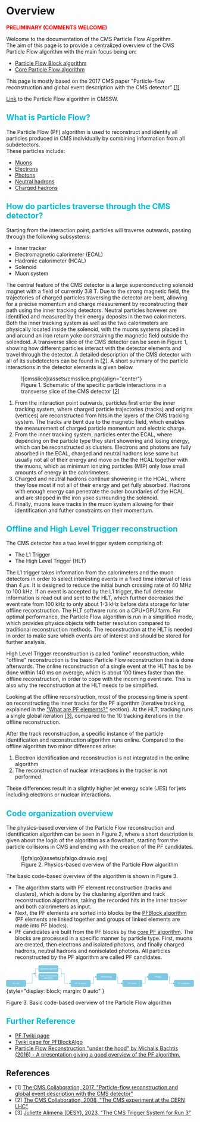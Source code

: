 # Overview
<span style="color:red">**PRELIMINARY (COMMENTS WELCOME)**</span>

Welcome to the documentation of the CMS Particle Flow Algorithm. <br> 
The aim of this page is to provide a centralized overview of the CMS Particle Flow algorithm with the main focus being on:

* [Particle Flow Block algorithm](pfblock.md)
* [Core Particle Flow algorithm](corepf.md)


This page is mostly based on the 2017 CMS paper "Particle-flow reconstruction and global event
description with the CMS detector" <a href="https://iopscience.iop.org/article/10.1088/1748-0221/12/10/P10003/pdf" target="_blank" rel="noopener">[1]</a>.

<a href="https://github.com/cms-sw/cmssw/tree/master/RecoParticleFlow/PFProducer/src" target="_blank" rel="noopener">Link</a> to the Particle Flow algorithm in CMSSW.

##  <span style="color:#00bdd6">What is Particle Flow?</span>

The Particle Flow (PF) algorithm is used to reconstruct and identify all particles produced in CMS individually by combining information from all subdetectors.
<br>
These particles include:<br>

* [Muons](corepf.md#muons)
* [Electrons](corepf.md#electrons)
* [Photons](corepf.md#photons)
* [Neutral hadrons](corepf.md#hadrons)
* [Charged hadrons](corepf.md#hadrons)

##  <span style="color:#00bdd6">How do particles traverse through the CMS detector?</span>

Starting from the interaction point, particles will traverse outwards, passing through the following subsystems:

* Inner tracker
* Electromagnetic calorimeter (ECAL)
* Hadronic calorimeter (HCAL)
* Solenoid
* Muon system

The central feature of the  CMS detector is a large superconducting solenoid magnet with a field of currently 3.8 T. Due to the strong magnetic field, the trajectories of charged particles traversing the detector are bent, allowing for a precise momentum and charge measurement by reconstructing their path using the inner tracking detectors. Neutral particles however are identified and measured by their energy deposits in the two calorimeters. Both the inner tracking system as well as the two calorimeters are physically located inside the solenoid, with the muons systems placed in and around an iron return yoke constraining the magnetic field outside the solendoid. A transverse slice of the CMS detector can be seen in Figure 1, showing how different particles interact with the detector elements and travel through the detector. A detailed description of the CMS detector with all of its subdetectors can be found in <a href="https://iopscience.iop.org/article/10.1088/1748-0221/3/08/S08004/pdf" target="_blank" rel="noopener">[2]</a>. A short summary of the particle interactions in the detector elements is given below. 

<figure markdown>
  ![cmsslice](assets/cmsslice.png){align="center"}
  <figcaption>Figure 1. Schematic of the specific particle interactions in a transverse slice of the CMS detector <a href="https://iopscience.iop.org/article/10.1088/1748-0221/3/08/S08004/pdf" target="_blank" rel="noopener">[2]</a> </figcaption> 
 </figure>

1. From the interaction point outwards, particles first enter the inner tracking system, where charged particle trajectories (tracks) and origins (vertices) are reconstructed from hits in the layers of the CMS tracking system. The tracks are bent due to the magnetic field, which enables the measurement of charged particle momentum and electric charge.
2. From the inner tracking system, particles enter the ECAL, where depending on the particle type they start showering and losing energy, which can be reconstructed as clusters. Electrons and photons are fully absorbed in the ECAL, charged and neutral hadrons lose some but usually not all of their energy and move on the the HCAL together with the muons, which as minimum ionizing particles (MIP) only lose small amounts of energy in the calorimeters.
3. Charged and neutral hadrons continue showering in the HCAL, where they lose most if not all of their energy and get fully absorbed. Hadrons with enough energy can penetrate the outer boundaries of the HCAL and are stopped in the iron yoke surrounding the solenoid.
4. Finally, muons leave tracks in the muon system allowing for their identification and futher constraints on their momentum.

##  <span style="color:#00bdd6">Offline and High Level Trigger reconstruction</span>

The CMS detector has a two level trigger system comprising of:

  * The L1 Trigger
  * The High Level Trigger (HLT)

The L1 trigger takes information from the calorimeters and the muon detectors in order to select interesting events in a fixed time interval of less than 4 $\mu$s. It is designed to reduce the initial bunch crossing rate of 40 MHz to 100 kHz. If an event is accepted by the L1 trigger, the full detector information is read out and sent to the HLT, which further decreases the event rate from 100 kHz to only about 1-3 kHz before data storage for later offline reconstruction. The HLT software runs on a CPU+GPU farm. For optimal performance, the Particle Flow algorithm is run in a simplified mode, which provides physics objects with better resolution compared to traditional reconstruction methods. The reconstruction at the HLT is needed in order to make sure which events are of interest and should be stored for further analysis.

High Level Trigger reconstruction is called "online" reconstruction, while "offline" reconstruction is the basic Particle Flow reconstruction that is done afterwards. The online reconstruction of a single event at the HLT has to be done within 140 ms on average, which is about 100 times faster than the offline reconstruction, in order to cope with the incoming event rate. This is also why the reconstruction at the HLT needs to be simplified. 

Looking at the offline reconstruction, most of the processing time is spent on reconstructing the inner tracks for the PF algorithm (iterative tracking, explained in the ["What are PF elements?"](pfblock.md/#what-are-pf-elements) section). At the HLT, tracking runs a single global iteration <a href="https://ep-news.web.cern.ch/content/cms-trigger-system-run-3#" target="_blank" rel="noopener">[3]</a>, compared to the 10 tracking iterations in the offline reconstruction. 

After the track reconstruction, a specific instance of the particle identification and reconstruction algorithm runs online. Compared to the offline algorithm two minor differences arise:

 1. Electron identification and reconstruction is not integrated in the online algorithm
 2. The reconstruction of nuclear interactions in the tracker is not performed

 These differences result in a slightly higher jet energy scale (JES) for jets including electrons or nuclear interactions.

##  <span style="color:#00bdd6">Code organization overview</span>

The physics-based overview of the Particle Flow reconstruction and identification algorithm can be seen in Figure 2, where a short description is given about the logic of the algorithm as a flowchart, starting from the particle collisions in CMS and ending with the creation of the PF candidates.

<figure markdown>
 ![pfalgo](assets/pfalgo.drawio.svg)
 <figcaption>Figure 2. Physics-based overview of the Particle Flow algorithm </figcaption> 
 </figure>


 The basic code-based overview of the algorithm is shown in Figure 3.
 
 * The algorithm starts with PF element reconstruction (tracks and clusters), which is done by the clustering algorithm and track reconstruction algorithms, taking the recorded hits in the inner tracker and both calorimeters as input. 
 * Next, the PF elements are sorted into blocks by the [PFBlock algorithm](pfblock.md) (PF elements are linked together and groups of linked elements are made into PF blocks).
 * PF candidates are built from the PF blocks by the [core PF algorithm](corepf.md). The blocks are processed in a specific manner by particle type. First, muons are created, then electrons and isolated photons, and finally charged hadrons, neutral hadrons and nonisolated photons. All particles reconstructed by the PF algorithm are called PF candidates.

 ![PFcode](assets/PFAlgo_overview.drawio.svg){style="display: block; margin: 0 auto" }
 <figcaption>Figure 3. Basic code-based overview of the Particle Flow algorithm </figcaption> 

##  <span style="color:#00bdd6">Further Reference</span>

* <a href="https://twiki.cern.ch/twiki/bin/view/CMSPublic/SWGuideParticleFlow" target="_blank" rel="noopener">PF Twiki page</a>
* <a href="https://twiki.cern.ch/twiki/bin/view/CMSPublic/SWGuideParticleFlowLinking" target="_blank" rel="noopener">Twiki page for PFBlockAlgo</a>
* <a href="https://indico.cern.ch/event/544648/contributions/2210348/attachments/1295996/1932331/BachtisJME_PF.pdf" target="_blank" rel="noopener">Particle Flow Reconstruction "under the hood" by Michalis Bachtis (2016) - A presentation giving a good overview of the PF algorithm.</a>



References
-----

- [1]  [The CMS Collaboration, 2017, "Particle-flow reconstruction and global event description with the CMS detector"][PF]
- [2]  [The CMS Collaboration, 2008, "The CMS experiment at the CERN LHC"][CMS]
- [3]  [Juliette Alimena (DESY), 2023, "The CMS Trigger System for Run 3"][HLT]

[PF]: https://iopscience.iop.org/article/10.1088/1748-0221/12/10/P10003/pdf
[CMS]: https://iopscience.iop.org/article/10.1088/1748-0221/3/08/S08004/pdf
[HLT]: https://ep-news.web.cern.ch/content/cms-trigger-system-run-3